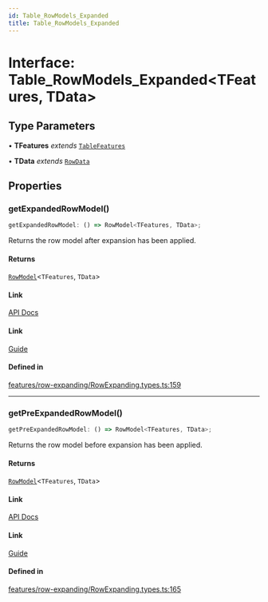 ```yaml
---
id: Table_RowModels_Expanded
title: Table_RowModels_Expanded
---
```


# Interface: Table\_RowModels\_Expanded\<TFeatures, TData\>

## Type Parameters

• **TFeatures** *extends* [`TableFeatures`](../type-aliases/tablefeatures.md)

• **TData** *extends* [`RowData`](../type-aliases/rowdata.md)

## Properties

### getExpandedRowModel()

```ts
getExpandedRowModel: () => RowModel<TFeatures, TData>;
```

Returns the row model after expansion has been applied.

#### Returns

[`RowModel`](rowmodel.md)\<`TFeatures`, `TData`\>

#### Link

[API Docs](https://tanstack.com/table/v8/docs/api/features/expanding#getexpandedrowmodel)

#### Link

[Guide](https://tanstack.com/table/v8/docs/guide/expanding)

#### Defined in

[features/row-expanding/RowExpanding.types.ts:159](https://github.com/TanStack/table/blob/main/packages/table-core/src/features/row-expanding/RowExpanding.types.ts#L159)

***

### getPreExpandedRowModel()

```ts
getPreExpandedRowModel: () => RowModel<TFeatures, TData>;
```

Returns the row model before expansion has been applied.

#### Returns

[`RowModel`](rowmodel.md)\<`TFeatures`, `TData`\>

#### Link

[API Docs](https://tanstack.com/table/v8/docs/api/features/expanding#getpreexpandedrowmodel)

#### Link

[Guide](https://tanstack.com/table/v8/docs/guide/expanding)

#### Defined in

[features/row-expanding/RowExpanding.types.ts:165](https://github.com/TanStack/table/blob/main/packages/table-core/src/features/row-expanding/RowExpanding.types.ts#L165)
